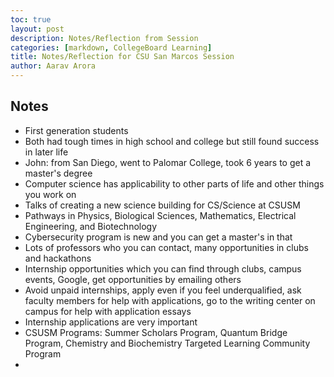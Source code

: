 ```yaml
---
toc: true
layout: post
description: Notes/Reflection from Session
categories: [markdown, CollegeBoard Learning]
title: Notes/Reflection for CSU San Marcos Session
author: Aarav Arora
---
```


## Notes ##

- First generation students
- Both had tough times in high school and college but still found success in later life
- John: from San Diego, went to Palomar College, took 6 years to get a master's degree
- Computer science has applicability to other parts of life and other things you work on 
- Talks of creating a new science building for CS/Science at CSUSM
- Pathways in Physics, Biological Sciences, Mathematics, Electrical Engineering, and Biotechnology
- Cybersecurity program is new and you can get a master's in that 
- Lots of professors who you can contact, many opportunities in clubs and hackathons
- Internship opportunities which you can find through clubs, campus events, Google, get opportunities by emailing others
- Avoid unpaid internships, apply even if you feel underqualified, ask faculty members for help with applications, go to the writing center on campus for help with application essays
- Internship applications are very important
- CSUSM Programs: Summer Scholars Program, Quantum Bridge Program, Chemistry and Biochemistry Targeted Learning Community Program
- 